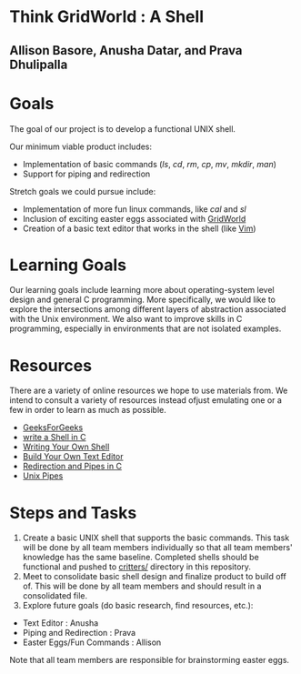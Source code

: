 # Think GridWorld : A Shell 
## Allison Basore, Anusha Datar, and Prava Dhulipalla

# Goals
The goal of our project is to develop a functional UNIX shell.

Our minimum viable product includes:
- Implementation of basic commands (_ls_, _cd_, _rm_, _cp_, _mv_, _mkdir_, _man_)
- Support for piping and redirection

Stretch goals we could pursue include:
- Implementation of more fun linux commands, like _cal_ and _sl_
- Inclusion of exciting easter eggs associated with [GridWorld](https://apcentral.collegeboard.org/courses/ap-computer-science-a/classroom-resources/gridworld-case-study)
- Creation of a basic text editor that works in the shell (like [Vim](https://www.vim.org/))

# Learning Goals
Our learning goals include learning more about operating-system level design and general C programming. More specifically, we would like to explore the intersections among different layers of abstraction associated with the Unix environment. We also want to improve skills in C programming, especially in environments that are not isolated examples.

# Resources
There are a variety of online resources we hope to use materials from. We intend to consult a variety of resources instead ofjust emulating one or a few in order to learn as much as possible.

- [GeeksForGeeks](https://www.geeksforgeeks.org/making-linux-shell-c/)
- [write a Shell in C](https://brennan.io/2015/01/16/write-a-shell-in-c/)
- [Writing Your Own Shell](https://linuxgazette.net/111/ramankutty.html?fbclid=IwAR3mdTB2vjYqhulVOm8cznGwRQLUzhDnC0SEyCys2I88kDHnyD8nYuHTVyU)
- [Build Your Own Text Editor](https://viewsourcecode.org/snaptoken/kilo/)
- [Redirection and Pipes in C](http://www.sarathlakshman.com/2012/09/24/implementation-overview-of-redirection-and-pipe-operators-in-shell)
- [Unix Pipes](http://web.cse.ohio-state.edu/~mamrak.1/CIS762/pipes_lab_notes.html)

# Steps and Tasks
1. Create a basic UNIX shell that supports the basic commands. This task will be done by all team members individually so that all team members' knowledge has the same baseline. Completed shells should be functional and pushed to [critters/](https://github.com/anushadatar/SoftSysThinkGridWorld/tree/master/critters) directory in this repository.
2. Meet to consolidate basic shell design and finalize product to build off of. This will be done by all team members and should result in a consolidated file.
3. Explore future goals (do basic research, find resources, etc.):
- Text Editor : Anusha
- Piping and Redirection : Prava
- Easter Eggs/Fun Commands : Allison

Note that all team members are responsible for brainstorming easter eggs.


